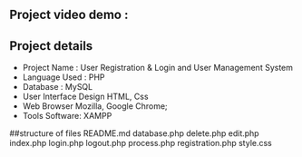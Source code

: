  
 ##  Project video demo :

## Project details 

* Project Name :	User Registration & Login and User Management System 
* Language Used  :	PHP 
* Database	: MySQL 
* User Interface Design  	HTML, Css
* Web Browser	Mozilla, Google Chrome;
* Tools Software:	XAMPP

##structure of files 
     README.md
     database.php
     delete.php
     edit.php
     index.php
     login.php
     logout.php
     process.php
     registration.php
     style.css




